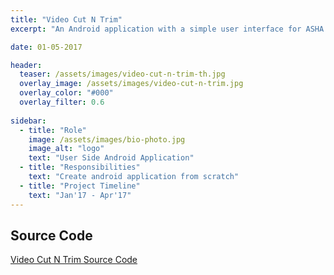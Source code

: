 ```yaml
---
title: "Video Cut N Trim"
excerpt: "An Android application with a simple user interface for ASHA workers, where they can create and edit stories using image, audio and video."

date: 01-05-2017

header:
  teaser: /assets/images/video-cut-n-trim-th.jpg
  overlay_image: /assets/images/video-cut-n-trim.jpg
  overlay_color: "#000"
  overlay_filter: 0.6
  
sidebar:
  - title: "Role"
    image: /assets/images/bio-photo.jpg
    image_alt: "logo"
    text: "User Side Android Application"
  - title: "Responsibilities"
    text: "Create android application from scratch"
  - title: "Project Timeline"
    text: "Jan'17 - Apr'17"
---
```


## Source Code
[Video Cut N Trim Source Code](https://github.com/deepak15013/VideoCutNTrim "Github Source Code")